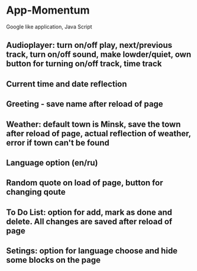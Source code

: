 # App-Momentum
Google like application, Java Script
## Audioplayer: turn on/off play, next/previous track, turn on/off sound, make lowder/quiet, own button for turning on/off track, time track
## Current time and date reflection
## Greeting - save name after reload of page
## Weather: default town is Minsk, save the town after reload of page, actual reflection of weather, error if town can't be found
## Language option (en/ru)
## Random quote on load of page, button for changing qoute
## To Do List: option for add, mark as done and delete. All changes are saved after reload of page
## Setings: option for language choose and hide some blocks on the page
